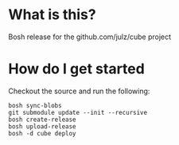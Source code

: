 # What is this?

Bosh release for the github.com/julz/cube project

# How do I get started

Checkout the source and run the following:

```
bosh sync-blobs
git submodule update --init --recursive
bosh create-release
bosh upload-release
bosh -d cube deploy
```
